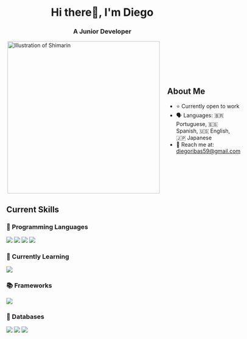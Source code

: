 <h1 align="center">Hi there👋, I'm Diego</h1>
<h3 align="center">A Junior Developer</h3>

<div style="display: flex; align-items: center; gap: 20px;">
  <img align="right" width="400" alt="Illustration of Shimarin" src="https://i.imgur.com/aNBi8Jf.png" />

  <div>
    <h2>About Me</h2>
    <ul>
      <li>⭐ Currently open to work</li>
      <li>🗣️ Languages: 🇧🇷 Portuguese, 🇪🇸 Spanish, 🇺🇸 English, 🇯🇵 Japanese</li>
      <li>📨 Reach me at: <a href="mailto:diegoribas59@gmail.com">diegoribas59@gmail.com</a></li>
    </ul>
  </div>
</div>

<h2>Current Skills</h2>

<h3>📕 Programming Languages</h3>
<div>
  <img src="https://img.shields.io/badge/java-%23ED8B00.svg?style=for-the-badge&logo=openjdk&logoColor=white" />
  <img src="https://img.shields.io/badge/python-3670A0?style=for-the-badge&logo=python&logoColor=ffdd54" />
  <img src="https://img.shields.io/badge/html5-%23E34F26.svg?style=for-the-badge&logo=html5&logoColor=white" />
  <img src="https://img.shields.io/badge/css3-%231572B6.svg?style=for-the-badge&logo=css3&logoColor=white" />
</div>

<h3>📖 Currently Learning</h3>
<div>
  <img src="https://img.shields.io/badge/c++-%2300599C.svg?style=for-the-badge&logo=c%2B%2B&logoColor=white" />
</div>

<h3>📚 Frameworks</h3>
<div>
  <img src="https://img.shields.io/badge/spring-%236DB33F.svg?style=for-the-badge&logo=spring&logoColor=white" />
</div>

<h3>💾 Databases</h3>
<div>
  <img src="https://img.shields.io/badge/mysql-4479A1.svg?style=for-the-badge&logo=mysql&logoColor=white" />
  <img src="https://img.shields.io/badge/sqlite-%2307405e.svg?style=for-the-badge&logo=sqlite&logoColor=white" />
  <img src="https://img.shields.io/badge/firebase-a08021?style=for-the-badge&logo=firebase&logoColor=ffcd34" />
</div>
